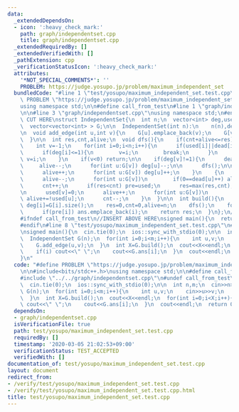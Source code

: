 ```yaml
---
data:
  _extendedDependsOn:
  - icon: ':heavy_check_mark:'
    path: graph/independentset.cpp
    title: graph/independentset.cpp
  _extendedRequiredBy: []
  _extendedVerifiedWith: []
  _pathExtension: cpp
  _verificationStatusIcon: ':heavy_check_mark:'
  attributes:
    '*NOT_SPECIAL_COMMENTS*': ''
    PROBLEM: https://judge.yosupo.jp/problem/maximum_independent_set
  bundledCode: "#line 1 \"test/yosupo/maximum_independent_set.test.cpp\"\n#define\
    \ PROBLEM \"https://judge.yosupo.jp/problem/maximum_independent_set\"\n\n#include<bits/stdc++.h>\n\
    using namespace std;\n\n#define call_from_test\n#line 1 \"graph/independentset.cpp\"\
    \n\n#line 3 \"graph/independentset.cpp\"\nusing namespace std;\n#endif\n//BEGIN\
    \ CUT HERE\nstruct IndependentSet{\n  int n;\n  vector<int> deg,used,dead,pre,ans;\n\
    \  vector<vector<int> > G;\n\n  IndependentSet(int n):\n    n(n),deg(n),used(n,0),dead(n,0),G(n){}\n\
    \n  void add_edge(int u,int v){\n    G[u].emplace_back(v);\n    G[v].emplace_back(u);\n\
    \  }\n\n  int res,cnt,alive;\n  void dfs(){\n    if(cnt+alive<=res) return;\n\n\
    \    int v=-1;\n    for(int i=0;i<n;i++){\n      if(used[i]||dead[i]) continue;\n\
    \      if(deg[i]<=1){\n        v=i;\n        break;\n      }\n      if(v<0||deg[v]<deg[i])\
    \ v=i;\n    }\n    if(v<0) return;\n\n    if(deg[v]!=1){\n      dead[v]=1;\n \
    \     alive--;\n      for(int u:G[v]) deg[u]--;\n\n      dfs();\n\n      dead[v]=0;\n\
    \      alive++;\n      for(int u:G[v]) deg[u]++;\n    }\n    {\n      used[v]=1;\n\
    \      alive--;\n      for(int u:G[v])\n        if(0==dead[u]++) alive-=!used[u];\n\
    \      cnt++;\n      if(res<cnt) pre=used;\n      res=max(res,cnt);\n\n      dfs();\n\
    \n      used[v]=0;\n      alive++;\n      for(int u:G[v])\n        if(--dead[u]==0)\
    \ alive+=!used[u];\n      cnt--;\n    }\n  }\n\n  int build(){\n    for(int i=0;i<n;i++)\
    \ deg[i]=G[i].size();\n    res=0,cnt=0,alive=n;\n    dfs();\n    for(int i=0;i<n;i++)\n\
    \      if(pre[i]) ans.emplace_back(i);\n    return res;\n  }\n};\n//END CUT HERE\n\
    #ifndef call_from_test\n//INSERT ABOVE HERE\nsigned main(){\n  return 0;\n}\n\
    #endif\n#line 8 \"test/yosupo/maximum_independent_set.test.cpp\"\n#undef call_from_test\n\
    \nsigned main(){\n  cin.tie(0);\n  ios::sync_with_stdio(0);\n\n  int n,m;\n  cin>>n>>m;\n\
    \  IndependentSet G(n);\n  for(int i=0;i<m;i++){\n    int u,v;\n    cin>>u>>v;\n\
    \    G.add_edge(u,v);\n  }\n  int X=G.build();\n  cout<<X<<endl;\n  for(int i=0;i<X;i++){\n\
    \    if(i) cout<<\" \";\n    cout<<G.ans[i];\n  }\n  cout<<endl;\n  return 0;\n\
    }\n"
  code: "#define PROBLEM \"https://judge.yosupo.jp/problem/maximum_independent_set\"\
    \n\n#include<bits/stdc++.h>\nusing namespace std;\n\n#define call_from_test\n\
    #include \"../../graph/independentset.cpp\"\n#undef call_from_test\n\nsigned main(){\n\
    \  cin.tie(0);\n  ios::sync_with_stdio(0);\n\n  int n,m;\n  cin>>n>>m;\n  IndependentSet\
    \ G(n);\n  for(int i=0;i<m;i++){\n    int u,v;\n    cin>>u>>v;\n    G.add_edge(u,v);\n\
    \  }\n  int X=G.build();\n  cout<<X<<endl;\n  for(int i=0;i<X;i++){\n    if(i)\
    \ cout<<\" \";\n    cout<<G.ans[i];\n  }\n  cout<<endl;\n  return 0;\n}\n"
  dependsOn:
  - graph/independentset.cpp
  isVerificationFile: true
  path: test/yosupo/maximum_independent_set.test.cpp
  requiredBy: []
  timestamp: '2020-03-05 21:02:53+09:00'
  verificationStatus: TEST_ACCEPTED
  verifiedWith: []
documentation_of: test/yosupo/maximum_independent_set.test.cpp
layout: document
redirect_from:
- /verify/test/yosupo/maximum_independent_set.test.cpp
- /verify/test/yosupo/maximum_independent_set.test.cpp.html
title: test/yosupo/maximum_independent_set.test.cpp
---
```

